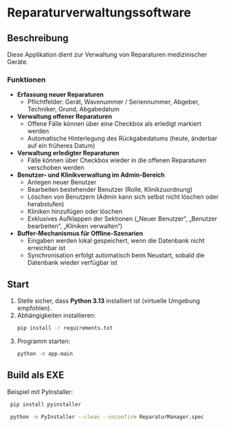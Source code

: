 # Reparaturverwaltungssoftware

## Beschreibung
Diese Applikation dient zur Verwaltung von Reparaturen medizinischer Geräte.

### Funktionen
- **Erfassung neuer Reparaturen**
  - Pflichtfelder: Gerät, Wavenummer / Seriennummer, Abgeber, Techniker, Grund, Abgabedatum
- **Verwaltung offener Reparaturen**
  - Offene Fälle können über eine Checkbox als erledigt markiert werden
  - Automatische Hinterlegung des Rückgabedatums (heute, änderbar auf ein früheres Datum)
- **Verwaltung erledigter Reparaturen**
  - Fälle können über Checkbox wieder in die offenen Reparaturen verschoben werden
- **Benutzer- und Klinikverwaltung im Admin-Bereich**
  - Anlegen neuer Benutzer
  - Bearbeiten bestehender Benutzer (Rolle, Klinikzuordnung)
  - Löschen von Benutzern (Admin kann sich selbst nicht löschen oder herabstufen)
  - Kliniken hinzufügen oder löschen
  - Exklusives Aufklappen der Sektionen („Neuer Benutzer“, „Benutzer bearbeiten“, „Kliniken verwalten“)
- **Buffer-Mechanismus für Offline-Szenarien**
  - Eingaben werden lokal gespeichert, wenn die Datenbank nicht erreichbar ist
  - Synchronisation erfolgt automatisch beim Neustart, sobald die Datenbank wieder verfügbar ist

## Start

1. Stelle sicher, dass **Python 3.13** installiert ist (virtuelle Umgebung empfohlen).
2. Abhängigkeiten installieren:
   ```bash
   pip install -r requirements.txt
   ```
3. Programm starten:
   ```bash
   python -m app.main
   ```

## Build als EXE

Beispiel mit PyInstaller:
```bash
 pip install pyinstaller
```

```bash
 python -m PyInstaller --clean --noconfirm ReparaturManager.spec
```

